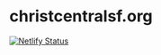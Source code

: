 # christcentralsf.org
[![Netlify Status](https://api.netlify.com/api/v1/badges/9082c112-2af4-48dd-be51-5000c072e06b/deploy-status)](https://app.netlify.com/sites/christcentralsf-org/deploys)
